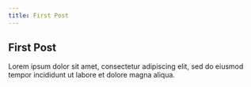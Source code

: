 ```yaml
---
title: First Post
---
```


## First Post

Lorem ipsum dolor sit amet, consectetur adipiscing elit, sed do eiusmod tempor incididunt ut labore et dolore magna aliqua.